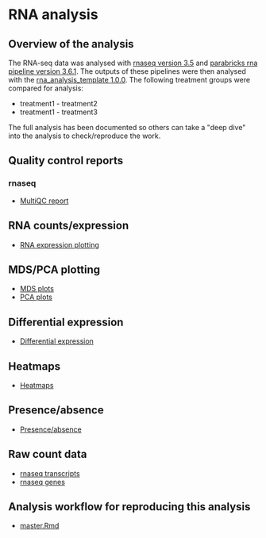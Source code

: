 # RNA analysis

## Overview of the analysis

The RNA-seq data was analysed with [rnaseq version 3.5](https://github.com/nf-core/rnaseq/tree/3.5) and [parabricks rna pipeline version 3.6.1](https://docs.nvidia.com/clara/parabricks/v3.6.1/text/rna_pipeline.html). The outputs of these pipelines were then analysed with the [rna_analysis_template 1.0.0](https://github.com/leahkemp/rna_analysis_template/releases/tag/1.0.0). The following treatment groups were compared for analysis:

- treatment1 - treatment2
- treatment1 - treatment3

The full analysis has been documented so others can take a "deep dive" into the analysis to check/reproduce the work.

## Quality control reports

### rnaseq

- [MultiQC report](./test/rnaseq_pipeline_run/results/multiqc/star_salmon/multiqc_report.html)

## RNA counts/expression

- [RNA expression plotting](https://esr-cri.shinyapps.io/rnaseq_expression_plotting_example/)

## MDS/PCA plotting

- [MDS plots](./example_webpage/mds.html)
- [PCA plots](https://esr-cri.shinyapps.io/rnaseq_pca_example/)
  
## Differential expression

- [Differential expression](./example_webpage/diff_expression.html)

## Heatmaps

- [Heatmaps](./example_webpage/heatmaps.html)

## Presence/absence

- [Presence/absence](./example_webpage/presence_absence.html)

## Raw count data

- [rnaseq transcripts](./test/rnaseq_pipeline_run/results/star_salmon/salmon.merged.transcript_counts.tsv)
- [rnaseq genes](./test/rnaseq_pipeline_run/results/star_salmon/salmon.merged.gene_counts_length_scaled.tsv)

## Analysis workflow for reproducing this analysis

- [master.Rmd](./master.Rmd)

